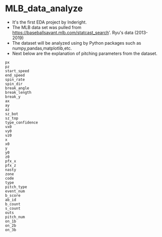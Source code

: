 # MLB_data_analyze
- It's the first EDA project by Inderight.
- The MLB data set was pulled from https://baseballsavant.mlb.com/statcast_search'. Ryu's data (2013-2019)
- The dataset will be analyzed using by Python packages such as numpy,pandas,matplotlib,etc.
- Next below are the explanation of pitching parameters from the dataset.

```
px	
pz	
start_speed	
end_speed	
spin_rate	
spin_dir	
break_angle	
break_length	
break_y	
ax	
ay	
az	
sz_bot	
sz_top	
type_confidence	
vx0	
vy0
vz0	
x	
x0	
y	
y0	
z0	
pfx_x	
pfx_z	
nasty	
zone	
code	
type	
pitch_type	
event_num	
b_score	
ab_id	
b_count	
s_count	
outs	
pitch_num	
on_1b	
on_2b	
on_3b
```


